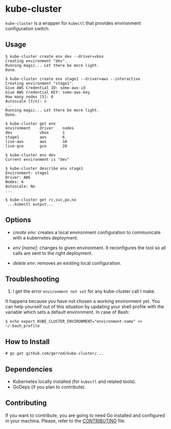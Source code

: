 # kube-cluster

`kube-cluster` is a wrapper for `kubectl` that provides environment
configuration switch.

## Usage
```ShellSession
$ kube-cluster create env dev --driver=vbox
Creating environment "dev".
Running magic... Let there be more light.
Done.

$ kube-cluster create env stage1 --driver=aws --interactive
Creating environment "stage1".
Give AWS Credential ID: some-aws-id
Give AWS Credential KEY: some-aws-key
How many nodes [5]: 6
Autoscale [Y/n]: n
...
Running magic... Let there be more light.
Done.

$ kube-cluster get env
environment    driver    nodes
dev            vbox      1
stage1         aws       6
live-aws       aws       10
live-gce       gce       20

$ kube-cluster env dev
Current environment is "dev"

$ kube-cluster describe env stage1
Environment: stage1
Driver: AWS
Nodes: 6
Autoscale: No
...

$ kube-cluster get rc,svc,po,no
 ...kubectl output...

```

## Options

 * *create env*: creates a local environment configuration to communicate with a
 kubernetes deployment.

 * *env [name]*: changes to given environment. It reconfigures the tool so all
 calls are sent to the right deployment.

 * *delete env*: removes an existing local configuration.


## Troubleshooting

1. I get the error `environment not set` for any kube-cluster call I make.

It happens because you have not chosen a working environment yet. You can help
yourself out of this situation by updating your shell profile with the variable
which sets a default environment. In case of Bash:

```ShellSession
$ echo export KUBE_CLUSTER_ENVIRONMENT="environment-name" >> ~/.bash_profile
```


## How to Install

```ShellSession
# go get github.com/gerred/kube-cluster/...
```

## Dependencies

 * Kubernetes locally installed (for `kubectl` and related tools).
 * GoDeps (if you plan to contribute).

## Contributing

 If you want to contribute, you are going to need Go installed and configured
 in your machina. Please, refer to the [CONTRIBUTING](CONTRIBUTING.md) file.
